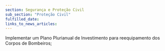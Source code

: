 ```yaml
---
section: Segurança e Proteção Civil
sub_section: "Proteção Civil"
fulfilled_date:
links_to_news_articles:
---
```


Implementar um Plano Plurianual de Investimento para reequipamento dos Corpos de Bombeiros;
